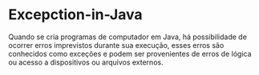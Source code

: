 # Excepction-in-Java
Quando se cria programas de computador em Java, há possibilidade de ocorrer erros imprevistos durante sua execução, esses erros são conhecidos como exceções e podem ser provenientes de erros de lógica ou acesso a dispositivos ou arquivos externos.
